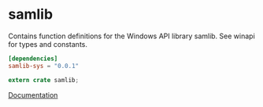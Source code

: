 # samlib #
Contains function definitions for the Windows API library samlib. See winapi for types and constants.

```toml
[dependencies]
samlib-sys = "0.0.1"
```

```rust
extern crate samlib;
```

[Documentation](https://retep998.github.io/doc/winapi/samlib/)
